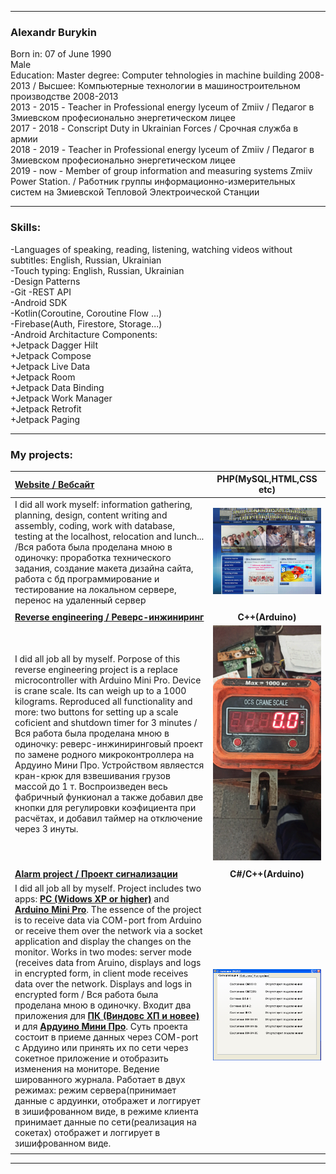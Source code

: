 ____
### Alexandr Burykin  
Born in: 07 of June 1990  
Male  
Education: Master degree: Computer tehnologies in machine building 2008-2013 / Высшее: Компьютерные технологии в машиностроительном производстве 2008-2013  
2013 - 2015 - Teacher in Professional energy lyceum of Zmiiv / Педагог в Змиевском професионально энергетическом лицее  
2017 - 2018 - Conscript Duty in Ukrainian Forces / Срочная служба в армии  
2018 - 2019 - Teacher in Professional energy lyceum of Zmiiv / Педагог в Змиевском професионально энергетическом лицее  
2019 - now - Member of group information and measuring systems Zmiiv Power Station. / Работник группы информационно-измерительных систем на Змиевской Тепловой Электроической Станции
____

### __Skills:__   
-Languages of speaking, reading, listening, watching videos without subtitles: English, Russian, Ukrainian  
-Touch typing: English, Russian, Ukrainian  
-Design Patterns  
-Git
-REST API  
-Android SDK  
-Kotlin(Coroutine, Coroutine Flow ...)  
-Firebase(Auth, Firestore, Storage...)  
-Android Architacture Components:  
+Jetpack Dagger Hilt  
+Jetpack Compose  
+Jetpack Live Data  
+Jetpack Room  
+Jetpack Data Binding  
+Jetpack Work Manager  
+Jetpack Retrofit  
+Jetpack Paging  

____
### My projects:
|__[Website / Вебсайт](http://energy-licey.com.ua)__| __PHP(MySQL,HTML,CSS etc)__ |
|:----|:---------------------:|
| I did all work myself: information gathering, planning, design, content writing and assembly, coding, work with database, testing at the localhost, relocation and lunch... /Вся работа была проделана мною в одиночку:  проработка технического задания,  создание макета дизайна сайта, работа с бд программирование и тестирование на локальном сервере,  перенос на удаленный сервер |![Скриншоты сайта](./Readme/site.gif) |
| | |
| __[Reverse engineering / Реверс-инжиниринг](https://github.com/oldr1990/arduino/tree/main/OSC_CRANE_SCALE)__|__C++(Arduino)__|
| I did all job all by myself. Porpose of this reverse engineering project is a replace microcontroller with Arduino Mini Pro. Device is crane scale. Its can weigh up to a 1000 kilograms. Reproduced all functionality and more: two buttons for setting up a scale coficient and shutdown timer for 3 minutes /Вся работа была проделана мною в одиночку:   реверс-инжиниринговый проект по замене родного микроконтроллера на Ардуино Мини Про. Устройством являестся кран-крюк для взвешивания грузов массой до 1 т. Воспроизведен весь фабричный функионал а также добавил две кнопки для регулировки коэфициента при расчётах, и добавил таймер на отключение через 3 инуты. |![Фото проэкта](./Readme/OSC.gif) |
| | |
| __[Alarm project / Проект сигнализации](https://github.com/oldr1990/Alarm_7)__ | __C#/C++(Arduino)__|
| I did all job all by myself. Project includes two apps: __[PC (Widows XP or higher)](https://github.com/oldr1990/Alarm_7)__ and  __[Arduino Mini Pro](https://github.com/oldr1990/arduino/tree/main/Alarm_7)__. The essence of the project is to receive data via COM-port from Arduino or receive them over the network via a socket application and display the changes on the monitor. Works in two modes: server mode (receives data from Aruino, displays and logs in encrypted form, in client mode receives data over the network. Displays and logs in encrypted form / Вся работа была проделана мною в одиночку.  Входит два приложения для __[ПК (Виндовс ХП и новее)](https://github.com/oldr1990/Alarm_7)__ и для __[Ардуино Мини Про](https://github.com/oldr1990/arduino/tree/main/Alarm_7)__.  Суть проекта состоит в приеме данных через COM-port с Ардуино или принять их по сети через сокетное приложение  и отобразить изменения на мониторе.  Ведение шированного журнала.  Работает в двух режимах: режим сервера(принимает данные с ардуинки, отображет и логгирует в зишифрованном виде,  в режиме клиента принимает данные по сети(реализация на сокетах) отображет и логгирует в зишифрованном виде. | ![Фото проэкта](./Readme/alarm.gif) |
| | |
____
